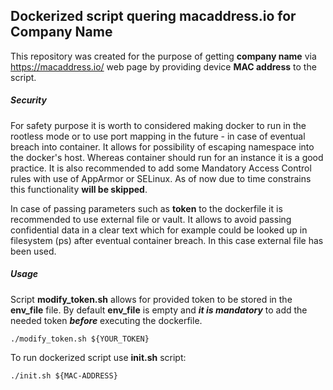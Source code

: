 ## Dockerized script quering macaddress.io for Company Name

This repository was created for the purpose of getting **company name** via https://macaddress.io/ web page by providing device **MAC address** to the script.

##### Security

For safety purpose it is worth to considered  making  docker to run in the rootless mode or to use port mapping in the future - in case of eventual breach into container. It allows for possibility of escaping namespace into the docker's host. Whereas container should run for an instance it is a good practice.
It is also recommended to add some Mandatory Access Control rules with use of AppArmor or SELinux.
As of now due to time constrains this functionality **will be skipped**.

In case of passing parameters such as **token** to the dockerfile it is recommended to use external file or vault.
It allows to avoid passing confidential data in a clear text which for example could be looked up in filesystem (ps) after eventual container breach.
In this case external file has been used.

##### Usage

Script **modify_token.sh** allows for provided token to be stored in the **env_file** file.
By default **env_file** is empty and ***it is mandatory*** to add the needed token ***before*** executing the dockerfile.

`./modify_token.sh ${YOUR_TOKEN}`

To run dockerized script use **init.sh** script:

`./init.sh ${MAC-ADDRESS}`
